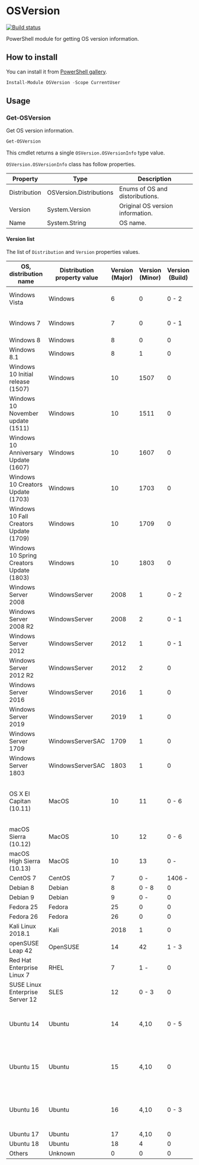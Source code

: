 # OSVersion

[![Build status](https://ci.appveyor.com/api/projects/status/ap98gg1ir7hb7pbx?svg=true)](https://ci.appveyor.com/project/stknohg/osversion)

PowerShell module for getting OS version information.

## How to install

You can install it from [PowerShell gallery](https://www.powershellgallery.com/packages/OSVersion).

```powershell
Install-Module OSVersion -Scope CurrentUser
```

## Usage

### Get-OSVersion

Get OS version information.

```powershell
Get-OSVersion
```

This cmdlet returns a single `OSVersion.OSVersionInfo` type value.

`OSVersion.OSVersionInfo` class has follow properties.

|Property|Type|Description|
|----|----|----|
|Distribution|OSVersion.Distributions|Enums of OS and distoributions.|
|Version|System.Version|Original OS version information.|
|Name|System.String|OS name.|

#### Version list 

The list of `Distribution` and `Version` properties values.

|OS, distribution name|Distribution<br>property value|Version<br>(Major)|Version<br>(Minor)|Version<br>(Build)|Remarks|
|----|----|----|----|----|----|
|Windows Vista|Windows|6|0|0 - 2|Assign SP to build version|
|Windows 7|Windows|7|0|0 - 1|Assign SP to build version|
|Windows 8|Windows|8|0|0||
|Windows 8.1|Windows|8|1|0||
|Windows 10 Initial release (1507)|Windows|10|1507|0||
|Windows 10 November update (1511)|Windows|10|1511|0||
|Windows 10 Anniversary Update (1607)|Windows|10|1607|0||
|Windows 10 Creators Update (1703)|Windows|10|1703|0||
|Windows 10 Fall Creators Update (1709)|Windows|10|1709|0||
|Windows 10 Spring Creators Update (1803)|Windows|10|1803|0||
|Windows Server 2008|WindowsServer|2008|1|0 - 2|Assign SP to build version|
|Windows Server 2008 R2|WindowsServer|2008|2|0 - 1|Assign SP to build version|
|Windows Server 2012|WindowsServer|2012|1|0 - 1|Assign SP to build version|
|Windows Server 2012 R2|WindowsServer|2012|2|0||
|Windows Server 2016|WindowsServer|2016|1|0||
|Windows Server 2019|WindowsServer|2019|1|0||
|Windows Server 1709|WindowsServerSAC|1709|1|0||
|Windows Server 1803|WindowsServerSAC|1803|1|0||
|OS X El Capitan (10.11)|MacOS|10|11|0 - 6|PowerShell Core does not support this version.|
|macOS Sierra (10.12)|MacOS|10|12|0 - 6||
|macOS High Sierra (10.13)|MacOS|10|13|0 - ||
|CentOS 7|CentOS|7|0 - |1406 - ||
|Debian 8|Debian|8|0 - 8|0||
|Debian 9|Debian|9|0 - |0||
|Fedora 25|Fedora|25|0|0||
|Fedora 26|Fedora|26|0|0||
|Kali Linux 2018.1|Kali|2018|1|0||
|openSUSE Leap 42|OpenSUSE|14|42|1 - 3||
|Red Hat Enterprise Linux 7|RHEL|7|1 - |0||
|SUSE Linux Enterprise Server 12|SLES|12|0 - 3|0||
|Ubuntu 14|Ubuntu|14|4,10|0 - 5|Assign LTS point release to build version.|
|Ubuntu 15|Ubuntu|15|4,10|0|PowerShell Core does not support this version.|
|Ubuntu 16|Ubuntu|16|4,10|0 - 3|Assign LTS point release to build version.|
|Ubuntu 17|Ubuntu|17|4,10|0||
|Ubuntu 18|Ubuntu|18|4|0||
|Others|Unknown|0|0|0||